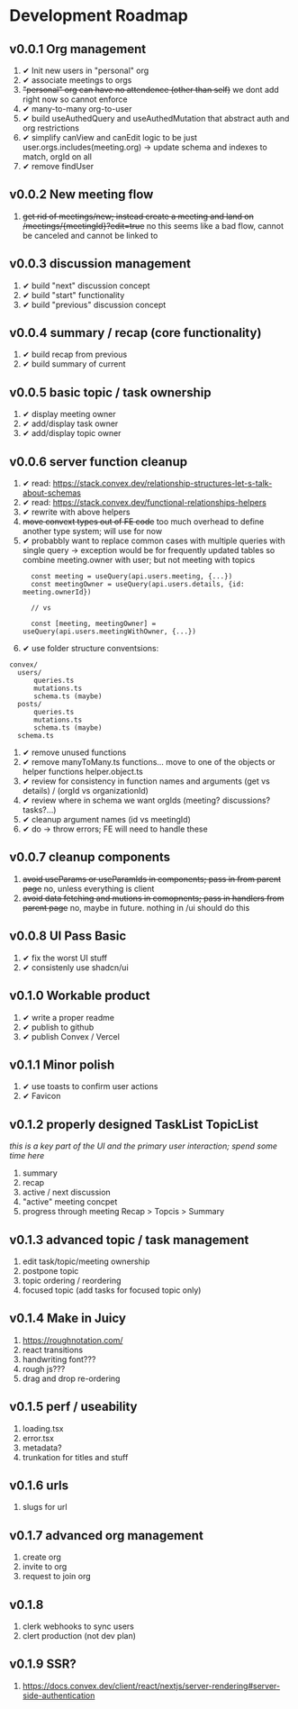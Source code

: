 # Development Roadmap

## v0.0.1 Org management
1. ✔ Init new users in "personal" org
1. ✔ associate meetings to orgs
1. ~~"personal" org can have no attendence (other than self)~~ we dont add right now so cannot enforce
1. ✔ many-to-many org-to-user 
1. ✔ build useAuthedQuery and useAuthedMutation that abstract auth and org restrictions
1. ✔ simplify canView and canEdit logic to be just user.orgs.includes(meeting.org) -> update schema and indexes to match, orgId on all 
1. ✔ remove findUser

## v0.0.2 New meeting flow
1. ~~get rid of meetings/new; instead create a meeting and land on /meetings/{meetingId}?edit=true~~ no this seems like a bad flow, cannot be canceled and cannot be linked to

## v0.0.3 discussion management
1. ✔ build "next" discussion concept
1. ✔ build "start" functionality
1. ✔ build "previous" discussion concept

## v0.0.4 summary / recap (core functionality)
1. ✔ build recap from previous
1. ✔ build summary of current

## v0.0.5 basic topic / task ownership
1. ✔ display meeting owner
1. ✔ add/display task owner
1. ✔ add/display topic owner

## v0.0.6 server function cleanup
1. ✔ read: https://stack.convex.dev/relationship-structures-let-s-talk-about-schemas
1. ✔ read: https://stack.convex.dev/functional-relationships-helpers
1. ✔ rewrite with above helpers
1. ~~move convext types out of FE code~~ too much overhead to define another type system; will use for now
1. ✔ probabbly want to replace common cases with multiple queries with single query 
   -> exception would be for frequently updated tables so combine meeting.owner with user; but not meeting with topics
   ```
     const meeting = useQuery(api.users.meeting, {...})
     const meetingOwner = useQuery(api.users.details, {id: meeting.ownerId})

     // vs

     const [meeting, meetingOwner] = useQuery(api.users.meetingWithOwner, {...})
   ```
1. ✔ use folder structure conventsions:
  ```
  convex/
    users/
        queries.ts
        mutations.ts
        schema.ts (maybe)
    posts/
        queries.ts
        mutations.ts
        schema.ts (maybe)
    schema.ts
  ```
1. ✔ remove unused functions
1. ✔ remove manyToMany.ts functions... move to one of the objects or helper functions helper.object.ts
1. ✔ review for consistency in function names and arguments (get vs details) / (orgId vs organizationId)
1. ✔ review where in schema we want orgIds (meeting? discussions? tasks?...)
1. ✔ cleanup argument names (id vs meetingId)
1. ✔ do -> throw errors; FE will need to handle these 

## v0.0.7 cleanup components
1. ~~avoid useParams or useParamIds in components; pass in from parent page~~ no, unless everything is client
1. ~~avoid data fetching and mutions in comopnents; pass in handlers from parent page~~ no, maybe in future. nothing in /ui should do this

## v0.0.8 UI Pass Basic
1. ✔ fix the worst UI stuff
1. ✔ consistenly use shadcn/ui

## v0.1.0 Workable product
1. ✔ write a proper readme
1. ✔ publish to github
1. ✔ publish Convex / Vercel

## v0.1.1 Minor polish
1. ✔ use toasts to confirm user actions
1. ✔ Favicon

## v0.1.2 properly designed TaskList TopicList
  _this is a key part of the UI and the primary user interaction; spend some time here_
1. summary
1. recap
1. active / next discussion
1. "active" meeting concpet
1. progress through meeting Recap > Topcis > Summary

## v0.1.3 advanced topic / task management
1. edit task/topic/meeting ownership
1. postpone topic
1. topic ordering / reordering
1. focused topic (add tasks for focused topic only)

## v0.1.4 Make in Juicy
1. https://roughnotation.com/
1. react transitions
1. handwriting font???
1. rough js???
1. drag and drop re-ordering

## v0.1.5 perf / useability 
1. loading.tsx
1. error.tsx
1. metadata?
1. trunkation for titles and stuff

## v0.1.6 urls
1. slugs for url

## v0.1.7 advanced org management
1. create org
1. invite to org
1. request to join org

## v0.1.8
1. clerk webhooks to sync users 
1. clert production (not dev plan)

## v0.1.9 SSR?
1. https://docs.convex.dev/client/react/nextjs/server-rendering#server-side-authentication